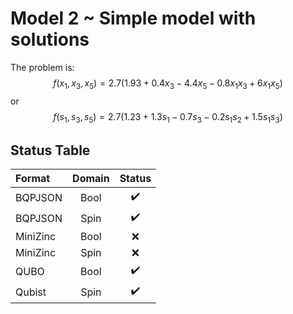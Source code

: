 # Model 2 ~ Simple model with solutions

The problem is:
$$f(x_1, x_3, x_5) = 2.7 \left( 1.93 + 0.4 x_3 - 4.4 x_5 - 0.8 x_1 x_3 + 6 x_1 x_5 \right)$$
or
$$f(s_1, s_3, s_5) = 2.7 \left( 1.23 + 1.3 s_1 - 0.7 s_3 - 0.2 s_1 s_2 + 1.5 s_1 s_3 \right)$$

## Status Table
| Format   | Domain | Status |
| :------- | :----: | :----: |
| BQPJSON  |  Bool  |   ✔️    |
| BQPJSON  |  Spin  |   ✔️    |
| MiniZinc |  Bool  |   ❌    |
| MiniZinc |  Spin  |   ❌    |
| QUBO     |  Bool  |   ✔️    |
| Qubist   |  Spin  |   ✔️    |

[symbols]: # (✔️❌)